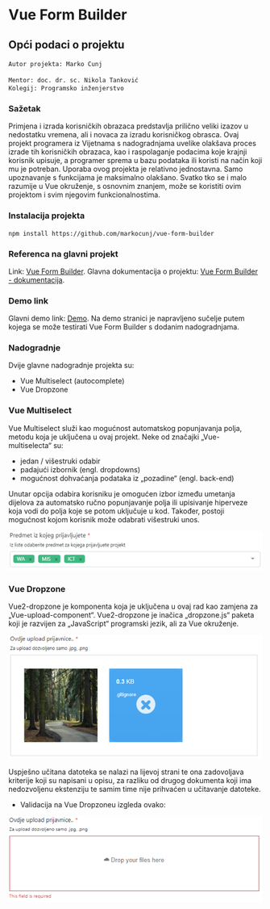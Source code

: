 # Vue Form Builder

## Opći podaci o projektu

```
Autor projekta: Marko Cunj

Mentor: doc. dr. sc. Nikola Tanković
Kolegij: Programsko inženjerstvo
```

### Sažetak

Primjena i izrada korisničkih obrazaca predstavlja prilično veliki izazov u nedostatku vremena, ali i novaca za izradu korisničkog obrasca. Ovaj projekt programera iz Vijetnama s nadogradnjama uvelike olakšava proces izrade tih korisničkih obrazaca, kao i raspolaganje podacima koje krajnji korisnik upisuje, a programer sprema u bazu podataka ili koristi na način koji mu je potreban. Uporaba ovog projekta je relativno jednostavna. Samo upoznavanje s funkcijama je maksimalno olakšano. Svatko tko se i malo razumije u Vue okruženje, s osnovnim znanjem, može se koristiti ovim projektom i svim njegovim funkcionalnostima.

### Instalacija projekta

```
npm install https://github.com/markocunj/vue-form-builder
```

### Referenca na glavni projekt

Link: [Vue Form Builder](https://github.com/sethsandaru/vue-form-builder).
Glavna dokumentacija o projektu: [Vue Form Builder - dokumentacija](https://phattranminh96.gitbook.io/vue-form-builder/).

### Demo link

Glavni demo link: [Demo](https://vigilant-bardeen-f562ee.netlify.app/).
Na demo stranici je napravljeno sučelje putem kojega se može testirati Vue Form Builder s dodanim nadogradnjama.

### Nadogradnje

Dvije glavne nadogradnje projekta su:

- Vue Multiselect (autocomplete)
- Vue Dropzone

### Vue Multiselect

Vue Multiselect služi kao mogućnost automatskog popunjavanja polja, metodu koja je uključena u ovaj projekt.
Neke od značajki „Vue-multiselecta“ su:

- jedan / višestruki odabir
- padajući izbornik (engl. dropdowns)
- mogućnost dohvaćanja podataka iz „pozadine“ (engl. back-end)

Unutar opcija odabira korisniku je omogućen izbor između umetanja dijelova za automatsko ručno popunjavanje polja ili upisivanje hiperveze koja vodi do polja koje se potom uključuje u kod. Također, postoji mogućnost kojom korisnik može odabrati višestruki unos.

![Opcenito multiselect](/images/Slika1.png)

### Vue Dropzone

Vue2-dropzone je komponenta koja je uključena u ovaj rad kao zamjena za „Vue-upload-component“. Vue2-dropzone je inačica „dropzone.js“ paketa koji je razvijen za „JavaScript“ programski jezik, ali za Vue okruženje.

![Vue-dropzone](/images/Slika2.png)

Uspješno učitana datoteka se nalazi na lijevoj strani te ona zadovoljava kriterije koji su napisani u opisu, za razliku od drugog dokumenta koji ima nedozvoljenu ekstenziju te samim time nije prihvaćen u učitavanje datoteke.

- Validacija na Vue Dropzoneu izgleda ovako:

![Validacija](/images/Slika3.png)
